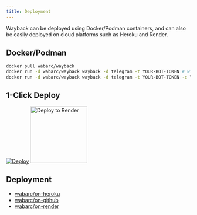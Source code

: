 ```yaml
---
title: Deployment
---
```


Wayback can be deployed using Docker/Podman containers, and can also be easily deployed on cloud platforms such as Heroku and Render.

## Docker/Podman

```sh
docker pull wabarc/wayback
docker run -d wabarc/wayback wayback -d telegram -t YOUR-BOT-TOKEN # without telegram channel
docker run -d wabarc/wayback wayback -d telegram -t YOUR-BOT-TOKEN -c YOUR-CHANNEL-USERNAME # with telegram channel
```

## 1-Click Deploy

[![Deploy](https://www.herokucdn.com/deploy/button.png)](https://heroku.com/deploy?template=https://github.com/wabarc/wayback)
<a href="https://render.com/deploy?repo=https://github.com/wabarc/on-render">
    <img
    src="https://render.com/images/deploy-to-render-button.svg"
    alt="Deploy to Render"
    width="155px"
    />
</a>

## Deployment

- [wabarc/on-heroku](https://github.com/wabarc/on-heroku)
- [wabarc/on-github](https://github.com/wabarc/on-github)
- [wabarc/on-render](https://github.com/wabarc/on-render)
